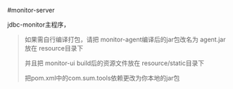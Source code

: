 #monitor-server 

jdbc-monitor主程序，

> 如果需自行编译打包，请把 monitor-agent编译后的jar包改名为 agent.jar放在 resource目录下
> 
> 并且把 monitor-ui build后的资源文件放在 resource/static目录下
> 
> 把pom.xml中的com.sum.tools依赖更改为你本地的jar包
